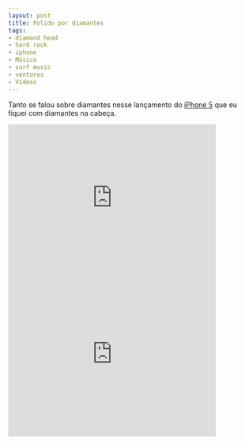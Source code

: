 ```yaml
---
layout: post
title: Polido por diamantes
tags:
- diamond head
- hard rock
- iphone
- Música
- surf music
- ventures
- Vídeos
---
```


Tanto se falou sobre diamantes nesse lançamento do [iPhone 5](http://www.apple.com/iphone/) que eu fiquei com diamantes na cabeça.

<iframe width="420" height="315" src="http://www.youtube.com/embed/-vqnzH2xIro" frameborder="0" allowfullscreen></iframe>

<iframe width="420" height="315" src="http://www.youtube.com/embed/1yYTcOTJC-I" frameborder="0" allowfullscreen></iframe>

